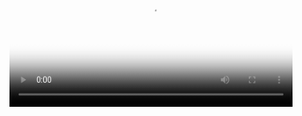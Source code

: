 <div class='centered-content'>
  <video class='video' controls loop style='width: 100%; outline: 0;' poster="../torrent_source/linea-y-film_title/film_title_HD_poster.jpg" >
    <source src="../torrent_source/film_title/01_film_title.webm" type="video/webm">
    <track label="Español" kind="subtitles" srclang="es" src='../torrent_source/film_title/film_title_sub_es.vtt' default>
    <track label="English" kind="subtitles" srclang="en" src='../torrent_source/film_title/film_title_sub_en.vtt'>
    <track label="French" kind="subtitles" srclang="fr" src='../torrent_source/film_title/film_title_sub_fr.vtt'>
  </video>
</div>